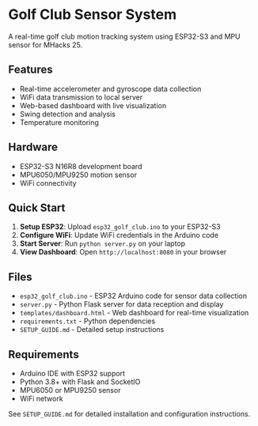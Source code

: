 # Golf Club Sensor System

A real-time golf club motion tracking system using ESP32-S3 and MPU sensor for MHacks 25.

## Features

- Real-time accelerometer and gyroscope data collection
- WiFi data transmission to local server
- Web-based dashboard with live visualization
- Swing detection and analysis
- Temperature monitoring

## Hardware

- ESP32-S3 N16R8 development board
- MPU6050/MPU9250 motion sensor
- WiFi connectivity

## Quick Start

1. **Setup ESP32**: Upload `esp32_golf_club.ino` to your ESP32-S3
2. **Configure WiFi**: Update WiFi credentials in the Arduino code
3. **Start Server**: Run `python server.py` on your laptop
4. **View Dashboard**: Open `http://localhost:8080` in your browser

## Files

- `esp32_golf_club.ino` - ESP32 Arduino code for sensor data collection
- `server.py` - Python Flask server for data reception and display
- `templates/dashboard.html` - Web dashboard for real-time visualization
- `requirements.txt` - Python dependencies
- `SETUP_GUIDE.md` - Detailed setup instructions

## Requirements

- Arduino IDE with ESP32 support
- Python 3.8+ with Flask and SocketIO
- MPU6050 or MPU9250 sensor
- WiFi network

See `SETUP_GUIDE.md` for detailed installation and configuration instructions.
